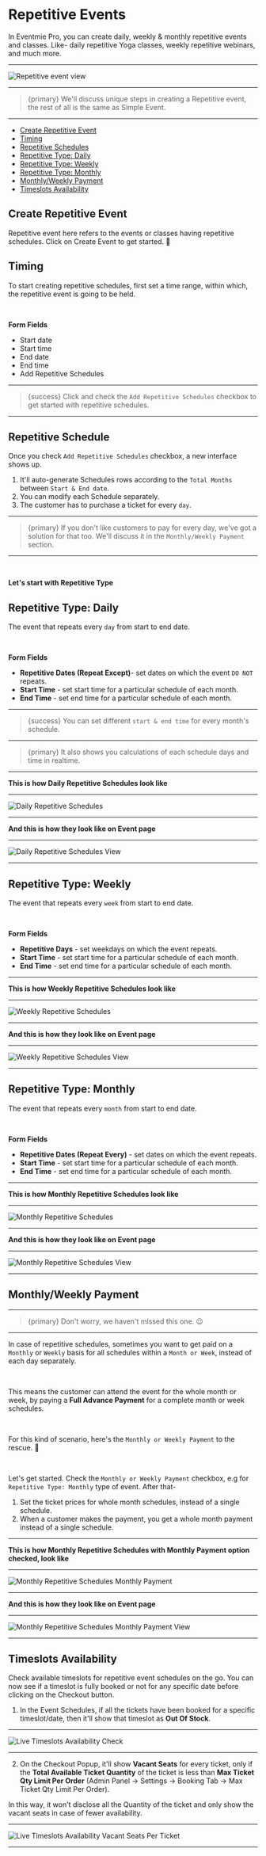 # Repetitive Events

In Eventmie Pro, you can create daily, weekly & monthly repetitive events and classes. Like- daily repetitive Yoga classes, weekly repetitive webinars, and much more.

---

![Repetitive event view](/images/events-repetitive-event-view.jpg "Repetitive event view")

---

>{primary} We'll discuss unique steps in creating a Repetitive event, the rest of all is the same as Simple Event.

---


- [Create Repetitive Event](#create-repetitive-event)
- [Timing](#timing)
- [Repetitive Schedules](#repetitive-schedules)
- [Repetitive Type: Daily](#repetitive-type-daily)
- [Repetitive Type: Weekly](#repetitive-type-weekly)
- [Repetitive Type: Monthly](#repetitive-type-monthly)
- [Monthly/Weekly Payment](#monthly-weekly-payment)
- [Timeslots Availability](#timeslots-availability)


<a name="create-repetitive-event"></a>
## Create Repetitive Event

Repetitive event here refers to the events or classes having repetitive schedules. Click on <larecipe-button type="primary" size="sm" rounded>Create Event</larecipe-button> to get started. 😤


<a name="Timing"></a>
## Timing

To start creating repetitive schedules, first set a time range, within which, the repetitive event is going to be held.

<br>

**Form Fields**

- Start date
- Start time
- End date
- End time
- Add Repetitive Schedules


---

>{success} Click and check the `Add Repetitive Schedules` checkbox to get started with repetitive schedules.

---


<a name="Repetitive-Schedule"></a>
## Repetitive Schedule

Once you check `Add Repetitive Schedules` checkbox, a new interface shows up.

1. It'll auto-generate Schedules rows according to the `Total Months` between `Start & End date`.
2. You can modify each Schedule separately.
3. The customer has to purchase a ticket for every `day`.

---

>{primary} If you don't like customers to pay for every day, we've got a solution for that too. We'll discuss it in the `Monthly/Weekly Payment` section.

---

<br> 

**Let's start with Repetitive Type**


<a name="repetitive-type-daily"></a>
## Repetitive Type: Daily

The event that repeats every `day` from start to end date.

<br>

**Form Fields**

- **Repetitive Dates (Repeat Except)**- set dates on which the event `DO NOT` repeats.
- **Start Time** - set start time for a particular schedule of each month.
- **End Time** - set end time for a particular schedule of each month.

---

>{success} You can set different `start & end time` for every month's schedule.

---

>{primary} It also shows you calculations of each schedule days and time in realtime. 

---

**This is how Daily Repetitive Schedules look like**

---

![Daily Repetitive Schedules](/images/events-repetitive-daily.jpg "Daily Repetitive Schedules")

---

**And this is how they look like on Event page**

---

![Daily Repetitive Schedules View](/images/events-repetitive-daily-view.jpg "Daily Repetitive Schedules View")

---




<a name="repetitive-type-weekly"></a>
## Repetitive Type: Weekly

The event that repeats every `week` from start to end date.

<br>

**Form Fields**
- **Repetitive Days** - set weekdays on which the event repeats.
- **Start Time** - set start time for a particular schedule of each month.
- **End Time** - set end time for a particular schedule of each month.

---

**This is how Weekly Repetitive Schedules look like**

---

![Weekly Repetitive Schedules](/images/events-repetitive-weekly.jpg "Weekly Repetitive Schedules")

---

**And this is how they look like on Event page**

---

![Weekly Repetitive Schedules View](/images/events-repetitive-weekly-view.jpg "Weekly Repetitive Schedules View")

---


<a name="repetitive-type-monthly"></a>
## Repetitive Type: Monthly

The event that repeats every `month` from start to end date. 

<br>

**Form Fields**

- **Repetitive Dates (Repeat Every)** - set dates on which the event repeats.
- **Start Time** - set start time for a particular schedule of each month.
- **End Time** - set end time for a particular schedule of each month.


---

**This is how Monthly Repetitive Schedules look like**

---

![Monthly Repetitive Schedules](/images/events-repetitive-monthly.jpg "Monthly Repetitive Schedules")

---

**And this is how they look like on Event page**

---

![Monthly Repetitive Schedules View](/images/events-repetitive-monthly-view.jpg "Monthly Repetitive Schedules View")

---



<a name="monthly-weekly-payment"></a>
## Monthly/Weekly Payment

---

>{primary} Don't worry, we haven't missed this one. 😉

---

In case of repetitive schedules, sometimes you want to get paid on a `Monthly` or `Weekly` basis for all schedules within a `Month or Week`, instead of each day separately. 

<br>

This means the customer can attend the event for the whole month or week, by paying a **Full Advance Payment** for a complete month or week schedules. 

<br>

For this kind of scenario, here's the `Monthly or Weekly Payment` to the rescue. 🥰

<br>

Let's get started. Check the `Monthly or Weekly Payment` checkbox, e.g for `Repetitive Type: Monthly` type of event. After that-

1. Set the ticket prices for whole month schedules, instead of a single schedule.
2. When a customer makes the payment, you get a whole month payment instead of a single schedule.


---

**This is how Monthly Repetitive Schedules with Monthly Payment option checked, look like**

---

![Monthly Repetitive Schedules Monthly Payment](/images/events-repetitive-merge-schedule.jpg "Monthly Repetitive Schedules  Monthly Payment")

---

**And this is how they look like on Event page**

---

![Monthly Repetitive Schedules  Monthly Payment View](/images/events-repetitive-merge-schedule-view.jpg "Monthly Repetitive Schedules  Monthly Payment View")

---


<a name="timeslots-availability"></a>
## Timeslots Availability

Check available timeslots for repetitive event schedules on the go. You can now see if a timeslot is fully booked or not for any specific date before clicking on the Checkout button.

1. In the Event Schedules, if all the tickets have been booked for a specific timeslot/date, then it'll show that timeslot as **Out Of Stock**.

---

![Live Timeslots Availability Check](/images/repetitive-events-availability.jpg "Live Timeslots Availability Check")

---

2. On the Checkout Popup, it'll show **Vacant Seats** for every ticket, only if the **Total Available Ticket Quantity** of the ticket is less than **Max Ticket Qty Limit Per Order** (Admin Panel -> Settings -> Booking Tab -> Max Ticket Qty Limit Per Order).

In this way, it won't disclose all the Quantity of the ticket and only show the vacant seats in case of fewer availability.

---

![Live Timeslots Availability Vacant Seats Per Ticket](/images/repetitive-events-vacant.jpg "Live Timeslots Availability Vacant Seats Per Ticket")

---